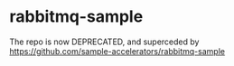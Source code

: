 # rabbitmq-sample
The repo is now DEPRECATED, and superceded by https://github.com/sample-accelerators/rabbitmq-sample
